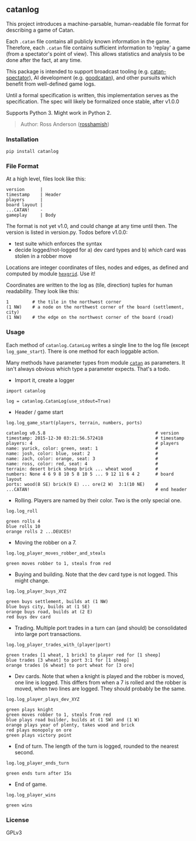 catanlog
--------

This project introduces a machine-parsable, human-readable file format for describing a game of Catan.

Each `.catan` file contains all publicly known information in the game. Therefore, each `.catan` file contains
sufficient information to 'replay' a game (from a spectator's point of view). This allows statistics and analysis to
be done after the fact, at any time.

This package is intended to support broadcast tooling (e.g. [catan-spectator](https://github.com/rosshamish/catan-spectator)), AI development (e.g. [goodcatan](https://github.com/rosshamish/goodcatan)), and other pursuits which benefit from well-defined game logs.

Until a formal specification is written, this implementation serves as the specification.
The spec will likely be formalized once stable, after v1.0.0

Supports Python 3. Might work in Python 2.

> Author: Ross Anderson ([rosshamish](https://github.com/rosshamish))

### Installation

```
pip install catanlog
```

### File Format


At a high level, files look like this:

```
version      |
timestamp    | Header
players      |
board layout |
...CATAN!    -
gameplay     | Body
```

The format is not yet v1.0, and could change at any time until then. The version is listed in version.py. Todos before
v1.0.0:
- test suite which enforces the syntax
- decide logged/not-logged for a) dev card types and b) *which* card was stolen in a robber move

Locations are integer coordinates of tiles, nodes and edges, as defined and computed by
module [`hexgrid`](https://github.com/rosshamish/hexgrid). Use it!

Coordinates are written to the log as (tile, direction) tuples for human readability. They look like this:

```
1         # the tile in the northwest corner
(1 NW)    # a node on the northwest corner of the board (settlement, city)
(1 NW)    # the edge on the northwest corner of the board (road)
```

### Usage

Each method of `catanlog.CatanLog` writes a single line to the log file (except `log_game_start`).
There is one method for each loggable action.

Many methods have parameter types from module [`catan`](https://github.com/rosshamish/catan-py) as parameters.
It isn't always obvious which type a parameter expects. That's a todo.

- Import it, create a logger

```
import catanlog

log = catanlog.CatanLog(use_stdout=True)
```

- Header / game start

```
log.log_game_start(players, terrain, numbers, ports)

catanlog v0.5.8                                          # version
timestamp: 2015-12-30 03:21:56.572418                    # timestamp
players: 4                                               # players
name: yurick, color: green, seat: 1                      #
name: josh, color: blue, seat: 2                         #
name: zach, color: orange, seat: 3                       #
name: ross, color: red, seat: 4                          #
terrain: desert brick sheep brick ... wheat wood         #
numbers: None 4 6 9 8 10 5 8 10 5 ... 9 12 11 6 4 2      # board layout
ports: wood(8 SE) brick(9 E) ... ore(2 W)  3:1(10 NE)    #
...CATAN!                                                # end header
```

- Rolling. Players are named by their color. Two is the only special one.

```
log.log_roll

green rolls 4
blue rolls 10
orange rolls 2 ...DEUCES!
```

- Moving the robber on a 7.

```
log.log_player_moves_robber_and_steals

green moves robber to 1, steals from red
```

- Buying and building. Note that the dev card type is not logged. This might change.

```
log.log_player_buys_XYZ

green buys settlement, builds at (1 NW)
blue buys city, builds at (1 SE)
orange buys road, builds at (2 E)
red buys dev card
```

- Trading. Multiple port trades in a turn can (and should) be consolidated into large port transactions.

```
log.log_player_trades_with_(player|port)

green trades [1 wheat, 1 brick] to player red for [1 sheep]
blue trades [3 wheat] to port 3:1 for [1 sheep]
orange trades [6 wheat] to port wheat for [3 ore]
```

- Dev cards. Note that when a knight is played and the robber is moved, one line is logged.
This differs from when a 7 is rolled and the robber is moved, when two lines are logged. They should probably be the
same.

```
log.log_player_plays_dev_XYZ

green plays knight
green moves robber to 1, steals from red
blue plays road builder, builds at (1 SW) and (1 W)
orange plays year of plenty, takes wood and brick
red plays monopoly on ore
green plays victory point
```

- End of turn. The length of the turn is logged, rounded to the nearest second.

```
log.log_player_ends_turn

green ends turn after 15s
```

- End of game.

```
log.log_player_wins

green wins
```

### License

GPLv3
